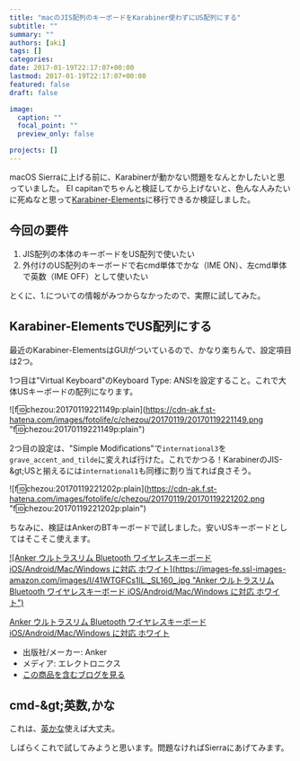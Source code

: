 ```yaml
---
title: "macのJIS配列のキーボードをKarabiner使わずにUS配列にする"
subtitle: ""
summary: ""
authors: [aki]
tags: []
categories: 
date: 2017-01-19T22:17:07+00:00
lastmod: 2017-01-19T22:17:07+00:00
featured: false
draft: false

image:
  caption: ""
  focal_point: ""
  preview_only: false

projects: []
---
```

macOS Sierraに上げる前に、Karabinerが動かない問題をなんとかしたいと思っていました。 El capitanでちゃんと検証してから上げないと、色んな人みたいに死ぬなと思って[Karabiner-Elements](https://github.com/tekezo/Karabiner-Elements)に移行できるか検証しました。

## 今回の要件

1. JIS配列の本体のキーボードをUS配列で使いたい
2. 外付けのUS配列のキーボードで右cmd単体でかな（IME ON）、左cmd単体で英数（IME OFF）として使いたい

とくに、1.についての情報がみつからなかったので、実際に試してみた。

## Karabiner-ElementsでUS配列にする

最近のKarabiner-ElementsはGUIがついているので、かなり楽ちんで、設定項目は2つ。

1つ目は&quot;Virtual Keyboard&quot;のKeyboard Type: ANSIを設定すること。これで大体USキーボードの配列になります。

![f:id:chezou:20170119221149p:plain](https://cdn-ak.f.st-hatena.com/images/fotolife/c/chezou/20170119/20170119221149.png &quot;f:id:chezou:20170119221149p:plain&quot;)

2つ目の設定は、&quot;Simple Modifications&quot;で`international3`を`grave_accent_and_tilde`に変えれば行けた。これでかつる！KarabinerのJIS-\&gt;USと揃えるには`international1`も同様に割り当てれば良さそう。

![f:id:chezou:20170119221202p:plain](https://cdn-ak.f.st-hatena.com/images/fotolife/c/chezou/20170119/20170119221202.png &quot;f:id:chezou:20170119221202p:plain&quot;)

ちなみに、検証はAnkerのBTキーボードで試しました。安いUSキーボードとしてはそこそこ使えます。

[![Anker ウルトラスリム Bluetooth ワイヤレスキーボード iOS/Android/Mac/Windows に対応 ホワイト](https://images-fe.ssl-images-amazon.com/images/I/41WTGFCs1lL._SL160_.jpg &quot;Anker ウルトラスリム Bluetooth ワイヤレスキーボード iOS/Android/Mac/Windows に対応 ホワイト&quot;)](http://www.amazon.co.jp/exec/obidos/ASIN/B00U260UR0/chezou-22/)

[Anker ウルトラスリム Bluetooth ワイヤレスキーボード iOS/Android/Mac/Windows に対応 ホワイト](http://www.amazon.co.jp/exec/obidos/ASIN/B00U260UR0/chezou-22/)

- 出版社/メーカー: Anker
- メディア: エレクトロニクス
- [この商品を含むブログを見る](http://d.hatena.ne.jp/asin/B00U260UR0/chezou-22)

## cmd-\&gt;英数,かな

これは、[英かな](https://ei-kana.appspot.com/)使えば大丈夫。

しばらくこれで試してみようと思います。問題なければSierraにあげてみます。


